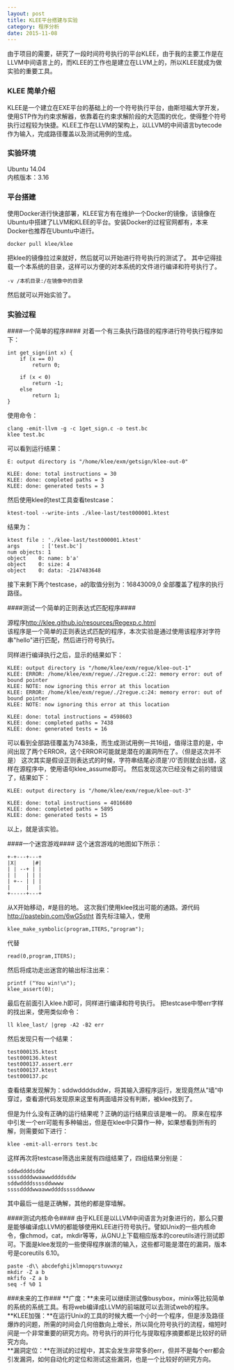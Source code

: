 ```yaml
---
layout: post
title: KLEE平台搭建与实验
category: 程序分析
date: 2015-11-08
---
```

由于项目的需要，研究了一段时间符号执行的平台KLEE，由于我的主要工作是在LLVM中间语言上的，而KLEE的工作也是建立在LLVM上的，所以KLEE就成为做实验的重要工具。
<!-- more -->
### KLEE 简单介绍 ###

KLEE是一个建立在EXE平台的基础上的一个符号执行平台，由斯坦福大学开发，使用STP作为约束求解器，依靠着在约束求解阶段的大范围的优化，使得整个符号执行过程较为快捷。KLEE工作在LLVM的架构上，以LLVM的中间语言bytecode作为输入，完成路径覆盖以及测试用例的生成。

### 实验环境 ###

Ubuntu 14.04  
内核版本：3.16

### 平台搭建 ###

使用Docker进行快速部署，KLEE官方有在维护一个Docker的镜像，该镜像在Ubuntu中搭建了LLVM和KLEE的平台。安装Docker的过程官网都有，本来Docker也推荐在Ubuntu中进行。  

	docker pull klee/klee

把klee的镜像拉过来就好，然后就可以开始进行符号执行的测试了。
其中记得挂载一个本系统的目录，这样可以方便的对本系统的文件进行编译和符号执行了。

	-v /本机目录:/在镜像中的目录

然后就可以开始实验了。

### 实验过程 ###

####一个简单的程序####
对着一个有三条执行路径的程序进行符号执行程序如下：

	int get_sign(int x) {
		if (x == 0)
			return 0;

	  	if (x < 0)
			return -1;
		else 
			return 1;
	}

使用命令：

	clang -emit-llvm -g -c 1get_sign.c -o test.bc
	klee test.bc 

可以看到运行结果：

	E: output directory is "/home/klee/exm/getsign/klee-out-0"

	KLEE: done: total instructions = 30
	KLEE: done: completed paths = 3
	KLEE: done: generated tests = 3

然后使用klee的test工具查看testcase：

	ktest-tool --write-ints ./klee-last/test000001.ktest 

结果为：

	ktest file : './klee-last/test000001.ktest'
	args       : ['test.bc']
	num objects: 1
	object    0: name: b'a'
	object    0: size: 4
	object    0: data: -2147483648

接下来剩下两个testcase，a的取值分别为：16843009,0
全部覆盖了程序的执行路径。

####测试一个简单的正则表达式匹配程序####

源程序<http://klee.github.io/resources/Regexp.c.html>  
该程序是一个简单的正则表达式匹配的程序，本次实验是通过使用该程序对字符串"hello"进行匹配，然后进行符号执行。

同样进行编译执行之后，显示的结果如下：

	KLEE: output directory is "/home/klee/exm/regue/klee-out-1"
	KLEE: ERROR: /home/klee/exm/regue/./2regue.c:22: memory error: out of bound pointer
	KLEE: NOTE: now ignoring this error at this location
	KLEE: ERROR: /home/klee/exm/regue/./2regue.c:24: memory error: out of bound pointer
	KLEE: NOTE: now ignoring this error at this location

	KLEE: done: total instructions = 4598603
	KLEE: done: completed paths = 7438
	KLEE: done: generated tests = 16

可以看到全部路径覆盖为7438条，而生成测试用例一共16组，值得注意的是，中间出现了两个ERROR，这个ERROR可能就是潜在的漏洞所在了。（但是这次并不是）
这次其实是假设正则表达式的时候，字符串结尾必须是'/0'否则就会出错，这样在源程序中，使用语句klee_assume即可。
然后发现这次已经没有之前的错误了，结果如下：

	KLEE: output directory is "/home/klee/exm/regue/klee-out-3"

	KLEE: done: total instructions = 4016680
	KLEE: done: completed paths = 5895
	KLEE: done: generated tests = 15

以上，就是该实验。

####一个迷宫游戏####
这个迷宫游戏的地图如下所示：

	+-+---+---+
	|X|     |#|
	| | --+ | |
	| |   | | |
	| +-- | | |
	|     |   |
	+-----+---+

从X开始移动，#是目的地。
这次我们使用klee找出可能的通路。源代码<http://pastebin.com/6wG5stht>
首先标注输入，使用

	klee_make_symbolic(program,ITERS,"program");

代替

	read(0,program,ITERS);

然后将成功走出迷宫的输出标注出来：

	printf ("You win!\n");
	klee_assert(0);

最后在前面引入klee.h即可，同样进行编译和符号执行。
把testcase中带err字样的找出来，使用类似命令：

	ll klee_last/ |grep -A2 -B2 err

然后发现只有一个结果：

	test000135.ktest
	test000136.ktest
	test000137.assert.err
	test000137.ktest
	test000137.pc

查看结果发现解为：sddwddddsddw，将其输入源程序运行，发现竟然从”墙“中穿过，查看源代码发现原来这里有两面墙并没有判断，被klee找到了。

但是为什么没有正确的运行结果呢？正确的运行结果应该是唯一的。
原来在程序中引发一个err可能有多种输出，但是在klee中只算作一种，如果想看到所有的解，则需要如下进行：

	klee -emit-all-errors test.bc

这样再次将testcase筛选出来就有四组结果了，四组结果分别是：

	sddwddddsddw
	ssssddddwwaawwddddsddw
	sddwddddssssddwwww
	ssssddddwwaawwddddssssddwwww

其中最后一组是正确解，其他的都是穿墙解。

####测试内核命令####
由于KLEE是以LLVM中间语言为对象进行的，那么只要是能够编译成LLVM的都能够使用KLEE进行符号执行。譬如Unix的一些内核命令，像chmod，cat，mkdir等等，从GNU上下载相应版本的coreutils进行测试即可。下面是klee发现的一些使得程序崩溃的输入，这些都可能是潜在的漏洞，版本号是coreutils 6.10。

	paste -d\\ abcdefghijklmnopqrstuvwxyz
	mkdir -Z a b
	mkfifo -Z a b
	seq -f %0 1

###未来的工作###
**广度：**未来可以继续测试像busybox，minix等比较简单的系统的系统工具。有将web编译成LLVM的前端就可以去测试web的程序。  
**KLEE加强：**在运行Unix的工具的时候大概一个小时一个程序，但是涉及路径爆炸的问题，所需的时间会几何倍数向上增长，所以简化符号执行的流程，缩短时间是一个非常重要的研究方向。符号执行的并行化与提取程序摘要都是比较好的研究方向。  
**漏洞定位：**在测试的过程中，其实会发生非常多的err，但并不是每个err都会引发漏洞，如何自动化的定位和测试这些漏洞，也是一个比较好的研究方向。  


